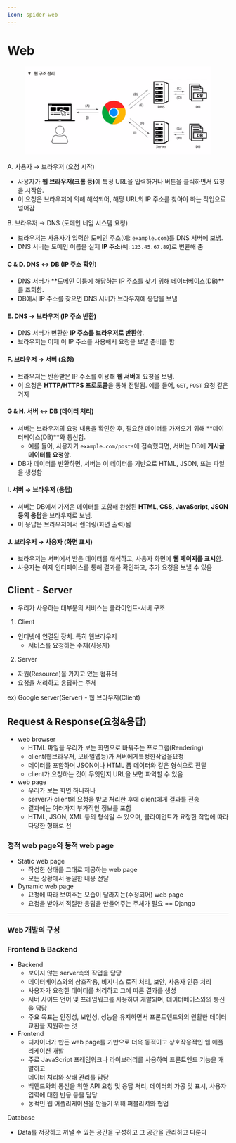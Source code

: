 ```yaml
---
icon: spider-web
---
```


# Web

<div align="left"><figure><img src="../../.gitbook/assets/image (2) (1) (1) (1) (1) (1) (1).png" alt="" width="563"><figcaption></figcaption></figure></div>

A. 사용자 → 브라우저 (요청 시작)

* 사용자가 **웹 브라우저(크롬 등)**&#xC5D0; 특정 URL을 입력하거나 버튼을 클릭하면서 요청을 시작함.
* 이 요청은 브라우저에 의해 해석되어, 해당 URL의 IP 주소를 찾아야 하는 작업으로 넘어감

B. 브라우저 → DNS (도메인 네임 시스템 요청)

* 브라우저는 사용자가 입력한 도메인 주소(예: `example.com`)를 DNS 서버에 보냄.
* DNS 서버는 도메인 이름을 실제 **IP 주소**(예: `123.45.67.89`)로 변환해 줌

#### **C & D. DNS ↔ DB (IP 주소 확인)**

* DNS 서버가 \*\*도메인 이름에 해당하는 IP 주소를 찾기 위해 데이터베이스(DB)\*\*를 조회함.
* DB에서 IP 주소를 찾으면 DNS 서버가 브라우저에 응답을 보냄

#### **E. DNS → 브라우저 (IP 주소 반환)**

* DNS 서버가 변환한 **IP 주소를 브라우저로 반환**함.
* 브라우저는 이제 이 IP 주소를 사용해서 요청을 보낼 준비를 함

#### **F. 브라우저 → 서버 (요청)**

* 브라우저는 반환받은 IP 주소를 이용해 **웹 서버**에 요청을 보냄.
* 이 요청은 **HTTP/HTTPS 프로토콜**을 통해 전달됨. 예를 들어, `GET`, `POST` 요청 같은 거지

#### **G & H. 서버 ↔ DB (데이터 처리)**

* 서버는 브라우저의 요청 내용을 확인한 후, 필요한 데이터를 가져오기 위해 \*\*데이터베이스(DB)\*\*와 통신함.
  * 예를 들어, 사용자가 `example.com/posts`에 접속했다면, 서버는 DB에 **게시글 데이터를 요청**함.
* DB가 데이터를 반환하면, 서버는 이 데이터를 기반으로 HTML, JSON, 또는 파일을 생성함

#### **I. 서버 → 브라우저 (응답)**

* 서버는 DB에서 가져온 데이터를 포함해 완성된 **HTML, CSS, JavaScript, JSON 등의 응답**을 브라우저로 보냄.
* 이 응답은 브라우저에서 렌더링(화면 출력)됨

#### **J. 브라우저 → 사용자 (화면 표시)**

* 브라우저는 서버에서 받은 데이터를 해석하고, 사용자 화면에 **웹 페이지를 표시**함.
* 사용자는 이제 인터페이스를 통해 결과를 확인하고, 추가 요청을 보낼 수 있음

## Client - Server

* 우리가 사용하는 대부분의 서비스는 클라이언트-서버 구조

1. Client

* 인터넷에 연결된 장치. 특히 웹브라우저
  * 서비스를 요청하는 주체(사용자)

2. Server

* 자원(Resource)을 가지고 있는 컴퓨터
* 요청을 처리하고 응답하는 주체

ex) Google server(Server) - 웹 브라우저(Client)

## Request & Response(요청&응답)

* web browser
  * &#x20;HTML 파일을 우리가 보는 화면으로 바꿔주는 프로그램(Rendering)
  * &#x20;client(웹브라우저, 모바일앱등)가 서버에게특정한작업을요청
  * 데이터를 포함하며 JSON이나 HTML 폼 데이터와 같은 형식으로 전달
  * client가 요청하는 것이 무엇인지 URL을 보면 파악할 수 있음
* web page
  * 우리가 보는 화면 하나하나
  * server가 client의 요청을 받고 처리한 후에 client에게 결과를 전송
  * 결과에는 여러가지 부가적인 정보를 포함
  * HTML, JSON, XML 등의 형식일 수 있으며, 클라이언트가 요청한 작업에 따라 \
    다양한 형태로 전

### 정적 web page와 동적 web page

* Static web page
  * 작성한 상태를 그대로 제공하는 web page
  * 모든 상황에서 동일한 내용 전달
* Dynamic web page
  * 요청에 따라 보여주는 모습이 달라지는(수정되어) web page
  * 요청을 받아서 적절한 응답을 만들어주는 주체가 필요 == Django

***

### Web 개발의 구성

### Frontend & Backend

* Backend
  * 보이지 않는 server측의 작업을 담당
  * 데이터베이스와의 상호작용, 비지니스 로직 처리, 보안, 사용자 인증 처리
  * 사용자가 요청한 데이터를 처리하고 그에 따른 결과를 생성
  * 서버 사이드 언어 및 프레임워크를 사용하여 개발되며, 데이터베이스와의 통신을 담당
  * 주요 목표는 안정성, 보안성, 성능을 유지하면서 프론트엔드와의 원활한 데이터 교환을 지원하는 것
* Frontend
  * 디자이너가 만든 web page를 기반으로 더욱 동적이고 상호작용적인 웹 애플리케이션 개발
  * 주로 JavaScript 프레임워크나 라이브러리를 사용하여 프론트엔드 기능을 개발하고\
    데이터 처리와 상태 관리를 담당
  * 백엔드와의 통신을 위한 API 요청 및 응답 처리, 데이터의 가공 및 표시, 사용자 입력에 대한 반응 등을 담당
  * 동적인 웹 어플리케이션을 만들기 위해 퍼블리셔와 협업

Database

* Data를 저장하고 꺼낼 수 있는 공간을 구성하고 그 공간을 관리하고 다룬다&#x20;







